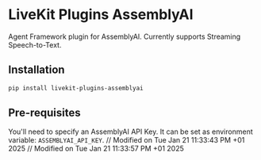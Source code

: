 # LiveKit Plugins AssemblyAI

Agent Framework plugin for AssemblyAI. Currently supports Streaming Speech-to-Text.

## Installation

```bash
pip install livekit-plugins-assemblyai
```

## Pre-requisites

You'll need to specify an AssemblyAI API Key. It can be set as environment variable: `ASSEMBLYAI_API_KEY`.
// Modified on Tue Jan 21 11:33:43 PM +01 2025
// Modified on Tue Jan 21 11:33:57 PM +01 2025
